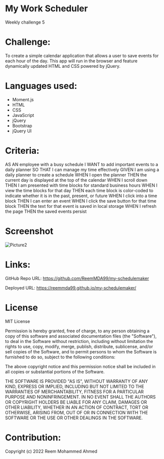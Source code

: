 # My Work Scheduler
Weekly challenge 5

# Challenge:
To create a simple calendar application that allows a user to save events for each hour of the day. This app will run in the browser and feature dynamically updated HTML and CSS powered by jQuery.

# Languages used:
- Moment.js
- HTML
- CSS
- JavaScript
- jQuery
- Bootstrap
- jQuery UI

# Criteria:

AS AN employee with a busy schedule
I WANT to add important events to a daily planner
SO THAT I can manage my time effectively
GIVEN I am using a daily planner to create a schedule
WHEN I open the planner
THEN the current day is displayed at the top of the calendar
WHEN I scroll down
THEN I am presented with time blocks for standard business hours
WHEN I view the time blocks for that day
THEN each time block is color-coded to indicate whether it is in the past, present, or future
WHEN I click into a time block
THEN I can enter an event
WHEN I click the save button for that time block
THEN the text for that event is saved in local storage
WHEN I refresh the page
THEN the saved events persist

# Screenshot

![Picture2](https://user-images.githubusercontent.com/94458512/159156240-78adfca2-eaf9-49c7-9121-2c7000692083.png)

# Links:
GitHub Repo URL: https://github.com/ReemMDA99/my-schedulemaker

Deployed URL:  https://reemmda99.github.io/my-schedulemaker/

# License
MIT License



Permission is hereby granted, free of charge, to any person obtaining a copy
of this software and associated documentation files (the "Software"), to deal
in the Software without restriction, including without limitation the rights
to use, copy, modify, merge, publish, distribute, sublicense, and/or sell
copies of the Software, and to permit persons to whom the Software is
furnished to do so, subject to the following conditions:

The above copyright notice and this permission notice shall be included in all
copies or substantial portions of the Software.

THE SOFTWARE IS PROVIDED "AS IS", WITHOUT WARRANTY OF ANY KIND, EXPRESS OR
IMPLIED, INCLUDING BUT NOT LIMITED TO THE WARRANTIES OF MERCHANTABILITY,
FITNESS FOR A PARTICULAR PURPOSE AND NONINFRINGEMENT. IN NO EVENT SHALL THE
AUTHORS OR COPYRIGHT HOLDERS BE LIABLE FOR ANY CLAIM, DAMAGES OR OTHER
LIABILITY, WHETHER IN AN ACTION OF CONTRACT, TORT OR OTHERWISE, ARISING FROM,
OUT OF OR IN CONNECTION WITH THE SOFTWARE OR THE USE OR OTHER DEALINGS IN THE
SOFTWARE.


# Contribution:
Copyright (c) 2022 Reem Mohammed Ahmed